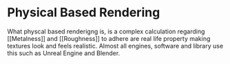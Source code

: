 # Physical Based Rendering
What physcal based renderigng is, is a complex calculation regarding [[Metalness]] and [[Roughness]] to adhere are real life property making textures look and feels realistic. Almost all engines, software and library use this such as Unreal Engine and Blender.

